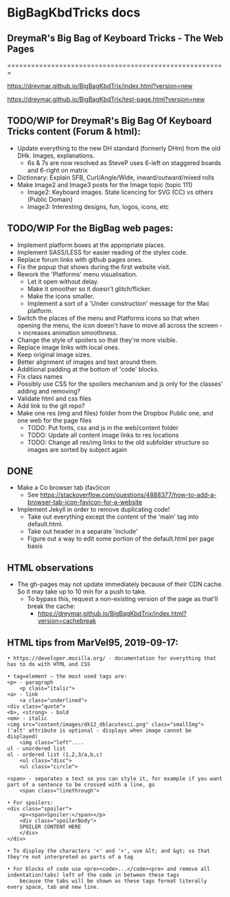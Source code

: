 # BigBagKbdTricks docs
## DreymaR's Big Bag of Keyboard Tricks - The Web Pages
=======================================================
  
https://dreymar.github.io/BigBagKbdTrix/index.html?version=new
  
https://dreymar.github.io/BigBagKbdTrix/test-page.html?version=new
  
TODO/WIP for DreymaR's Big Bag Of Keyboard Tricks content (Forum & html):
-------------------------------------------------------------------------
- Update everything to the new DH standard (formerly DHm) from the old DHk. Images, explanations.
	- 6s & 7s are now resolved as SteveP uses 6-left on staggered boards and 6-right on matrix
- Dictionary: Explain SFB, Curl/Angle/Wide, inward/outward/mixed rolls
- Make Image2 and Image3 posts for the Image topic (topic 111)
	- Image2: Keyboard images. State licencing for SVG (CC) vs others (Public Domain)
	- Image3: Interesting designs, fun, logos, icons, etc
  
TODO/WIP For the BigBag web pages:
----------------------------------
- Implement platform boxes at the appropriate places.
- Implement SASS/LESS for easier reading of the styles code.
- Replace forum links with github pages ones.
- Fix the popup that shows during the first website visit.
- Rework the 'Platforms' menu visualisation.
	- Let it open without delay.
	- Make it smoother so it doesn't glitch/flicker.
	- Make the icons smaller.
	- Implement a sort of a 'Under construction' message for the Mac platform.
- Switch the places of the menu and Platforms icons so that when opening the menu, the icon doesn't have to move all across the screen -> increases animation smoothness.
- Change the style of spoilers so that they're more visible.
- Replace image links with local ones.
- Keep original image sizes.
- Better alignment of images and text around them.
- Additional padding at the bottom of 'code' blocks.
- Fix class names
- Possibly use CSS for the spoilers mechanism and js only for the classes' adding and removing?
- Validate html and css files
- Add link to the git repo?
- Make one res (img and files) folder from the Dropbox Public one, and one web for the page files
	- TODO: Put fonts, css and js in the web/content folder
	- TODO: Update all content image links to res locations
	- TODO: Change all res/img links to the old subfolder structure so images are sorted by subject again
  
DONE
----
- Make a Co browser tab (fav)icon
	- See https://stackoverflow.com/questions/4888377/how-to-add-a-browser-tab-icon-favicon-for-a-website
- Implement Jekyll in order to remove duplicating code!
	- Take out everything except the content of the 'main' tag into default.html.
	- Take out header in a separate 'include'
	- Figure out a way to edit some portion of the default.html per page basis

  
HTML observations
-----------------
- The gh-pages may not update immediately because of their CDN cache. So it may take up to 10 min for a push to take.
	- To bypass this, request a non-existing version of the page as that'll break the cache:
		- https://dreymar.github.io/BigBagKbdTrix/index.html?version=cachebreak

HTML tips from MarVel95, 2019-09-17:
------------------------------------
```
• https://developer.mozilla.org/ - documentation for everything that has to do with HTML and CSS

• tag=element – the most used tags are:
<p> - paragraph
    <p class="italic">
<a> - link
    <a class="underlined">
<div class="quote">
<b>, <strong> - bold
<em> - italic
<img src="content/images/dk12_dblacutesci.png" class="smallImg"> ('alt' attribute is optional - displays when image cannot be displayed)
    <img class="left"....
ul - unordered list
ol - ordered list (1,2,3/a,b,c)
    <ul class="disc">
    <ul class="circle">

<span> - separates a text so you can style it, for example if you want part of a sentence to be crossed with a line, go
    <span class="linethrough">

• For spoilers:
<div class="spoiler">
    <p><span>Spoiler:</span></p>
    <div class="spoilerBody">
    SPOILER CONTENT HERE
    </div>
</div>

• To display the characters '<' and '>', use &lt; and &gt; so that they're not interpreted as parts of a tag

• For blocks of code use <pre><code>...</code><pre> and remove all indentation(tabs) left of the code in between these tags 
    because the tabs will be shown as these tags format literally every space, tab and new line.
```
